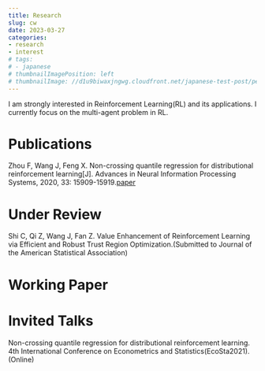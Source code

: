 ```yaml
---
title: Research
slug: cw
date: 2023-03-27
categories:
- research 
- interest
# tags:
# - japanese
# thumbnailImagePosition: left
# thumbnailImage: //d1u9biwaxjngwg.cloudfront.net/japanese-test-post/peak-140.jpg
---
```


I am strongly interested in Reinforcement Learning(RL) and its applications. I currently focus on the multi-agent problem in RL.

# Publications

Zhou F, Wang J, Feng X. Non-crossing quantile regression for distributional reinforcement learning[J]. Advances in Neural Information Processing Systems, 2020, 33: 15909-15919.[paper](https://proceedings.neurips.cc/paper/2020/hash/b6f8dc086b2d60c5856e4ff517060392-Abstract.html)

# Under Review
Shi C, Qi Z, Wang J, Fan Z. Value Enhancement of Reinforcement Learning via Efficient and Robust Trust Region Optimization.(Submitted to Journal of the American Statistical Association)

# Working Paper

# Invited Talks
Non-crossing quantile regression for distributional reinforcement learning. 4th International Conference on Econometrics and Statistics(EcoSta2021). (Online)
